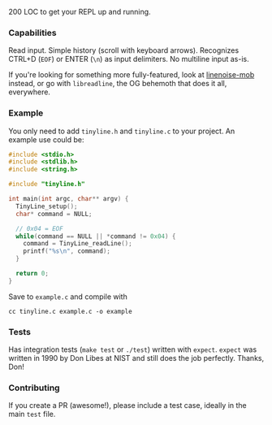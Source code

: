 200 LOC to get your REPL up and running.

### Capabilities

Read input.
Simple history (scroll with keyboard arrows). 
Recognizes CTRL+D (`EOF`) or ENTER (`\n`) as input delimiters. No multiline input as-is.

If you're looking for something more fully-featured, look at [linenoise-mob](github.com/rain-1/linenoise-mob)
instead, or go with `libreadline`, the OG behemoth that does it all, everywhere. 

### Example

You only need to add `tinyline.h` and `tinyline.c` to your project. An example use
could be:

```C
#include <stdio.h>
#include <stdlib.h>
#include <string.h>

#include "tinyline.h"

int main(int argc, char** argv) {
  TinyLine_setup();
  char* command = NULL;

  // 0x04 = EOF
  while(command == NULL || *command != 0x04) {
    command = TinyLine_readLine();
    printf("%s\n", command);
  }

  return 0;
}
```

Save to `example.c` and compile with 
```
cc tinyline.c example.c -o example
```

### Tests

Has integration tests (`make test` or `./test`) written with `expect`.
`expect` was written in 1990 by Don Libes at NIST and still does the job perfectly. Thanks, Don!

### Contributing

If you create a PR (awesome!), please include a test case, ideally in the main `test` file.
